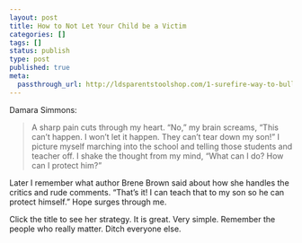 ```yaml
---
layout: post
title: How to Not Let Your Child be a Victim
categories: []
tags: []
status: publish
type: post
published: true
meta:
  passthrough_url: http://ldsparentstoolshop.com/1-surefire-way-to-bully-proof-your-kids/
---
```


Damara Simmons:


>A sharp pain cuts through my heart. “No,” my brain screams, “This can’t happen. I won’t let it happen. They can’t tear down my son!” I picture myself marching into the school and telling those students and teacher off. I shake the thought from my mind, “What can I do? How can I protect him?”
  
  
Later I remember what author Brene Brown said about how she handles the critics and rude comments. “That’s it! I can teach that to my son so he can protect himself.” Hope surges through me.



Click the title to see her strategy. It is great. Very simple. Remember the people who really matter. Ditch everyone else.
